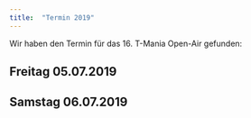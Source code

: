 ```yaml
---
title:  "Termin 2019"
---
```


Wir haben den Termin für das 16. T-Mania Open-Air gefunden:

## Freitag 05.07.2019
## Samstag 06.07.2019
